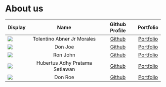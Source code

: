 # About us

Display | Name | Github Profile | Portfolio 
--------|:----:|:--------------:|:---------:
![](https://via.placeholder.com/100.png?text=Photo) | Tolentino Abner Jr Morales| [Github](https://github.com/abnermtj) | [Portfolio](docs/team/abner.md)
![](https://via.placeholder.com/100.png?text=Photo) | Don Joe | [Github](https://github.com/) | [Portfolio](docs/team/johndoe.md)
![](https://via.placeholder.com/100.png?text=Photo) | Ron John | [Github](https://github.com/) | [Portfolio](docs/team/johndoe.md)
![](https://avatars1.githubusercontent.com/u/54772103?s=460&u=aaf323e6171a155d2080ea54e18a429e81d8bb55&v=4) | Hubertus Adhy Pratama Setiawan | [Github](https://github.com/adhy-p) | [Portfolio](docs/team/adhy-p.md)
![](https://via.placeholder.com/100.png?text=Photo) | Don Roe | [Github](https://github.com/) | [Portfolio](docs/team/johndoe.md)
